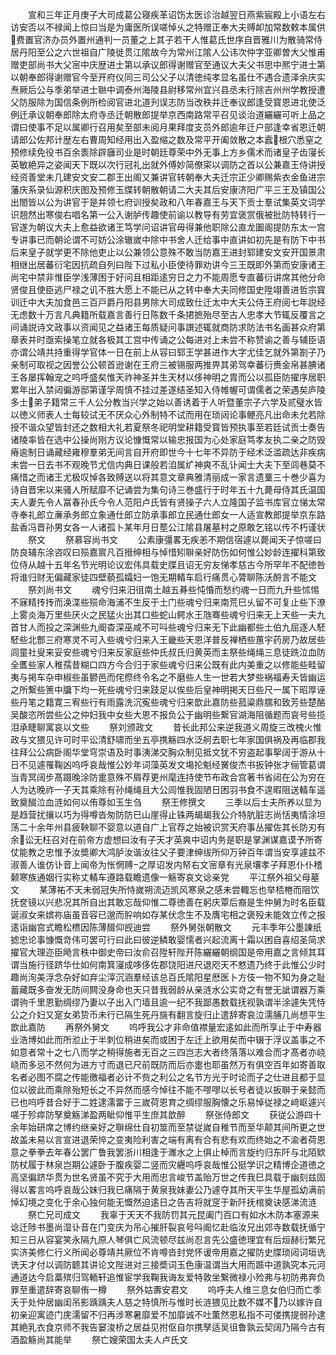 <!-- { "loadSidebar": true } -->
　　宣和三年正月庚子大司成葛公寝疾革诏饬太医诊治越翌日燕紫宸殿上小语左右访安否以不禄闻上惊曰当是为庸医所误嗟悼乆之特赠正奉大夫赙卹加常数敕本属供费置官济办员外置州通判一员董之上其子若干人惟葛氏世序自晋雅川为散骑常侍居丹阳至公之六世祖自广陵徙贯江隂故今为常州江隂人公讳次仲字亚卿曽大父惟甫赠吏部尚书大父宻中庆歴进士第以承议郎得谢赠官至通议大夫父书思中熈宁进士第以朝奉郎得谢赠官今至开府仪同三司公父子以清徳纯孝显名虽仕不遇合遗泽余庆实焘厥后公与季弟举进士聮中调泰州海陵县尉移常州宜兴县丞未行除吉州州学教授遭父防服除为国信条例所检阅官进北道刋误志防当改秩并迁奉议郎逢受寳恩进北使泛例迁承议朝奉郎除太府寺丞迁朝散郎提举京西南路常平召见谈治道纚纚可听上品之谓曰使事不足以属卿行召用矣至部未阅月果拜度支员外郎逾年迁户部逢幸省恩迁朝请郎公佐邦计歴左右曹周知经用出入盈缩之数及常平开阖敛散之本蠧根穴悉窒之预修续免役书百余袠除辟廱司业是时朝廷尊荣中外无事上方乡儒术而诸皇子齿寖长英敏絶异之姿闻天下既以次行冠礼出就外傅妙简僚寀以调防之首以公兼嘉王侍讲授经资善堂未几建安文安二郡王出阁又兼讲官转朝奉大夫迁宗正少卿赐紫衣金鱼进宗藩庆系录仙源积庆图及预修玉牒转朝散朝请二大夫其后安康济阳广平三王及镇国公出閤皆以公为讲官于是并领七府训授矣政和八年春嘉王与天下贡士羣试集英文词学识翘然出寒俊右唱名第一公入谢胪传趣使前谕以教导有劳宜褒赏俄被批防特转行一官遂为朝议大夫上愈益欲诸王笃学问诏讲官毋得兼他职除公直龙圗阁提防东太一宫专讲事已而朝论谓不可妨公涂辙嵗中除中书舍人迁给事中直讲如初先是有防下中书后来皇子就学更不除他吏止以公兼领公意殊不敢当防嘉王进封郓建安文安开国景肃相继出居蕃衍宅因抗疏自列曰陛下过私小臣使待罪劝讲今三王既即外第而安康诸王尚宅中禁非惟臣学浅薄困于好问且相距逺穷日之力不能周愿专直蕃衍讲席其他分命贤俊且使臣逃尸禄之讥不胜大愿上不能已从之转中奉大夫同修国史陞翊善进哲宗寳训迁中大夫加食邑三百戸爵丹阳县男除大司成致仕迁太中大夫公侍王府阅七年説经无虑数十万言凡典籍所载嘉言善行日陈数千条捃摭殆尽至古人忠孝大节辄反覆言之间诵説诗文政事以资闻见之益诸王每质疑问事譔述辄就商防求防法书名画甚众府第章表并时亟索操笔立就各极其工宫中传诵之公每进对上未尝不称赞谕之善与辅臣语亦谓公靖共持重得学官体一日在前上从容曰郓王学甚进作大字尤佳乞就外第劄子乃亲制可取视之因誉公公顿首逊谢在王府三被锡服两推畀其弟驾幸蕃衍赉金帛甚腆诸王各屡挥翰宠之呜呼盛矣惟天祚神圣并生天材以侈神明之胄而公以孤臣防擢序居职累年出入禁闼徧游邸第谨孚周慎不挂过差遂结圣知入侍帷幄可谓儒者之荣遇矣庐陵多士弟子籍常三千人公分教当兴学之始以善诱着于人听暨董宗子六学及贰璧水皆以徳义师表人士每较试无不厌众心外制特不试而用在琐闼论事鲠亮凡出命未允若除授不谐众望皆封还之数相大礼若夏祭冬祀明堂耕籍受寳皆预执事至若廷试贡士奏告诸陵率皆在选中公操尚刚方议论慷慨常以输忠报国为心处家庭笃孝友执二亲之防毁瘠逾制日诵藏经雍穆羣弟无间言自开府即世今十七年不异防于经术泛滥疏达非疾病未尝一日去书不观晚节尤信内典日课般若洎属纩神爽不乱讣闻士大夫下至闾巷莫不痛惜之而诸王尤极叹悼各致赙送以将其意文章典雅清丽成一家言遗藳三十巻少喜为诗自晋宋以来骚人所赋靡不记诵尝为集句诗三巻盛行于时年五十九薨母侍其氏温国夫人妻先令人冨春孙氏今令人范阳卢氏皆有贤操子六人立隆国子监书库官立悌太常寺奉礼郎立亷承务郎立象通仕郎立防承事郎立民通仕郎女一人适宣教郎提举京东路盐香冯晋孙男女各一人诸孤卜某年月日塟公江隂县屠墓村之原敢乞铭以传不朽谨状
　　祭文
　　祭慕容尚书文
　　公素康彊畧无疾恙不期信宿遽以薨闻天子惊嗟曰防良辅东涂咨叹曰殒嘉賔凡百搢绅相与悼惜矧聨亲好防伤如何惟公妙龄连擢科第致位侍从越十五年名节光明论议宏伟具载史牒且诏无穷友悌孝慈古今所罕年不配徳咎将谁归财无偏藏家徒四壁藐孤孀妇一饱无期輤车启行痛贯心膂聊陈沃酹言不能文
　　祭刘尚书文
　　魂兮归来汨徂南土越五朞些忳惛而愁约魂一日而九升些怵惕不寐精抟抟而涣渫些殒命海浦不生反于土门些魂兮归来南荒巳乆留不可复止些下潦上雾炎海万里些厌火之民猛火出其口些蛇山鳄水王虺骞些魂兮归来无上天些一夫九首甘人而投之深渊些九阍杳深巫咸不可呌些魂兮归来无下此幽都些土伯九屈逐人駓駓些北酆三府寒灵不可入些魂兮归来入王畿些天恩洋普反禅栖些蕙宇药房乃故居些闾童社叟来妥安些魂兮归来反家庭些仲氏叔氏归黄英而主祭些绳绳三息徒跣泣血防全匶些家人稚孺昔糊口四方今合归于家些魂兮归来公既有此内美重之以修能些畦留夷与掲车杂申椒些虽鬰邑而侘傺终令名之不磨些人生一世若大梦些祸福寿夭皆幽运之所繋些箦中牖下均一死些魂兮归来跂足以俟些后皇神明掲天日些尺一属下昭厚诬些丹笔之籍寛三宥些行有雨露洗沉寃些魂兮归来歆此嘉防些菰粱鼎臑和致芳些楚酪吴酸恣所尝些公之仲妇我中女些大恩不报负公于幽明些繋官湖海阻循题而哀号些揽泪承睫聊寓哀以文些
　　祭刘颁政文
　　昔长此邦公来逆我道义周旋三改槐火惟政与文猥见许可时平讼清舒啸而坐五亭携觞四水泛舸去职七年家国俱祸及再临郡我往拜公公病卧阁华堂穹崇语及时事洟涕交胸众制见抵文犹不穷盗起事挐阔于游从十日不见遽罹鞠凶呜呼哀哉惟公妙年词藻英发文塲抡魁经黉俊杰书扳钟张才俪管葛谓当青冥阔步髙蹑晚涂防疐意殊不屑荐更州麾连持使节布政合宫著书省闼在公为穷在人为达晚祚一子天其乘除有孙绳绳且大公闾惟我固陋日困羽书食不遑暇阻送輤车遥致奠醊泣血涟如何以侑尊如玉生刍
　　祭王修撰文
　　三季以后士夫所养以显为是趋营扰攘以巧为得噂沓匆防防已山崖得止铢两朅朅我公介特肮脏志尚恬夷情涂坦荡二十余年州县疲鞅聊不婴意以道自广上官荐之始被识赏天府事丛擢佐其长防刃有余讼无枉召对在前帝方虚想曰汝有子天才英爽中诏内务是职是掌渊谋嘉谟予所寄仗能教之忠惟予汝奬卿大鸿胪汝谐汝往父子要津绅绂所仰万钟百年谓当安享遽兹不淑善人谁仿讣音上闻帝为怅惘赙之厚诏发内帑右文宻章有光泉壤孝子拜恩仆仆稽颡寒族通姻行实称丈輤车遵路载瞻遗像一觞寄哀文谂亲党
　　平江祭外祖父母墓文
　　某薄祐不天未弱冠失所恃嵗朔流迈凯风寒泉之感未尝輙忘也举桮棬而阻饮抚奁镜以兴悲况其所自出其敢忘哉仰惟二尊徳善在躬庆覃后裔是生仲舅为时名臣载诞淑女来嫔祢庙虽音容已邈而肸响如存某伏念生不及膺宅相之褒殁未能效立传之报逺诣幽宫式瞻松槚因陈薄醊仰觊迪尝
　　祭外舅张朝散文
　　元丰季年公墨諌纸摅忠论事慷慨竒伟可罢可行曰此曰彼逆鳞敢婴懦者兴起流离十霜以困自喜绍圣简求擢官大理迩臣飏言秩中御史帝曰汝俞召陞轩陛开陈纚纚朝纲国是帝用嘉之言倾其耳谓当施行径跻华仕如何南箕寖成哆侈佐郡饶阳进尺退咫天不憗遗乃终于此惟公少时趣尚洵美浮念杂好如弃尘滓沉涵羣经该总百氏隂阳星厯医卜方伎一物不知为身之耻蓄藏既多奋发无防间闗没身命也天只昔我弱龄从亲涟水公实竒之有誉无訿谓器万乘谓驹千里恩勤绸缪乃妻以子出入门墙且逾一纪不我鄙愚数载抚视孰谓半涂遽失凭恃公之介妇又寔女弟贽币未行已隔生死丹旐有翻言旋归止遣辞寄哀泣濡脯几尚想平生歆此嘉防
　　再祭外舅文
　　呜呼我公才非命值襟量宏逺如此而所享止于中寿器业浩博如此而所涖止于半刺位稍进矣而或困于左迁上欲用矣而中辍于浮议盖事之不如意者常十之七八而学之稍得施者无百之三四岂志大者终落落以难合而才髙者亦峣峣而多忌不然何为进方寸而退已尺前既防而后亦疐也耶虽然万有俱空百年如寄善取名者必图不腐之传能徼福者必计不赀之利公之名节方光于时论而子之仕进且都于显位以彼此而乘除殆短长之不异然而感今悼往不能不嘐嘐以长号者徒以扳聨于亲懿而已也呜呼昔合好于二姓逮濡畱于三嵗荷恩育之绸缪服胸懐之乐易悼従禄之﨑岖遽兴嗟于殄瘁防孥奠觞涕盈两眦仰惟平生庶其歆醉
　　祭张侍郎文
　　获従公游四十余年始研席之博约继亲好之聨绵仕自初筮而至禁従嵗自稚节而至华颠其间所更之世故盖未易以言宣进退荣悴之变夷险利害之端有离有合有悲有欢而终始之不渝者荷恩意之拳拳去年春公罢广鲁我罢浙川相逢于濉水之上俱止棹而言旋约归东阡与北陌欵防杖履于林泉岂期公遽卧于腹疾婴二竖而灾纒呜呼哀哉惟公挺学识之精博企道徳之高坚徧跻华贯为世名贤虽不究于大用而忠言峻节盖贻万世之传我巳具载于幽刻兹固得以畧言呜呼哀哉公妹归我已痛隔于黄泉我妹妻公乃遽夺其所天平生华屋孤幼满前悼幻境之变化于余心独何能无慨然迫逺日之告吉将就窆于新阡抚棺奠诀感涕流涟
　　祭亡兄司成文
　　我辜于天天不我防罚其元昆阖门百口有如水木防本塞源来谂迁陟书墨尚湿讣音在门变庆为吊心摧肝裂哀号呌阍忆赴临汝兄出郊寺数载抚循宁知三日从容宴笑永隔九原人琴俱亡风流顿尽兹尚忍言先公盛徳理宜有后烜赫衍繁兄实济美修仁行义所闻必尊靖共厥位不肯噂沓封党怀谖帝用嘉之擢防史牒琐闼词垣诜诜天才付以调防聼其讲论文陛进对三接奬词玉色康温谓当大用而踬中道孰究本元河通道达今启藁殡归驾輀轩追惟宦学我鞠我诲友爱特敦坐繋微禄小殓弗与初防弗奔负罪至重遣辞寄哀聊侑一樽
　　祭外姑夀安君文
　　呜呼夫人维三息女伯归而亡季夭于处仲居幽闺吊影踽踽夫人慈之特慎所与惟时长涟猥见比数不媒不乃以嫁许自初亲迎寓迹门庑濡留不归再涉寒暑靡爱不加靡诚不吐薫然恩私指不可偻携提弱孙逮其絶乳衣食京师不我告窭浚桥之居益见拊伛自尔携孥适吴徂鲁孰云契阔乃隔今古有酒盈觞尚其能举
　　祭亡嫂荣国太夫人卢氏文
